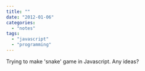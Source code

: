 ```yaml
---
title: ""
date: "2012-01-06"
categories: 
  - "notes"
tags: 
  - "javascript"
  - "programming"
---
```


Trying to make 'snake' game in Javascript. Any ideas?

